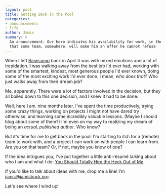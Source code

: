 ```yaml
---
layout: post
title: Getting Back in the Pool
categories:
- announcements
- life
author: Jamis
summary: >
  An announcement. Our hero indicates his availability for work, in the hopes
  that some team, somewhere, will make him an offer he cannot refuse
---
```


When I left [Basecamp](http://basecamp.com) back in April it was with mixed emotions and a lot of trepidation. I was walking away from the best job I'd ever had, working with some of the smartest, kindest, most generous people I'd ever known, doing some of the most exciting work I'd ever done. I mean, *who does that?* Who just walks away from their dream job?

Me, apparently. There were a lot of factors involved in the decision, but they all boiled down to this one decision, and I knew it had to be done.

Well, here I am, nine months later. I've spent the time productively, trying some crazy things, working on projects I might not have dared try otherwise, and learning some incredibly valuable lessons. (Maybe I should blog about some of them?) I'm even on my way to realizing my dream of being an *actual, published author*. Who knew?

But it's time for me to get back in the pool. I'm starting to itch for a (remote) team to work with, and a project I can work on with people I can learn from. Are you on that team? Or, if not, maybe you know of one?

If the idea intrigues you, I've put together a little anti-résumé talking about who I am and what I do: [You Should Totally Hire the Heck Out of Me](/me.html).

If you'd like to talk about ideas with me, drop me a line! I'm <a href="mailto:jamis@jamisbuck.org">jamis@jamisbuck.org</a>.

Let's see where I wind up!
